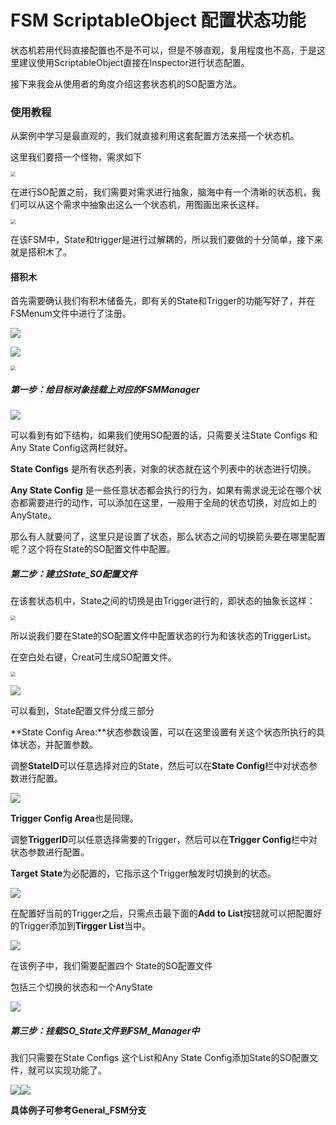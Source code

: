 # FSM ScriptableObject 配置状态功能

状态机若用代码直接配置也不是不可以，但是不够直观，复用程度也不高，于是这里建议使用ScriptableObject直接在Inspector进行状态配置。

接下来我会从使用者的角度介绍这套状态机的SO配置方法。

### 使用教程

从案例中学习是最直观的，我们就直接利用这套配置方法来搭一个状态机。

这里我们要搭一个怪物，需求如下

<img src="2021-09-20_110859.png" style="zoom:50%;" />



 在进行SO配置之前，我们需要对需求进行抽象，脑海中有一个清晰的状态机，我们可以从这个需求中抽象出这么一个状态机，用图画出来长这样。

<img src="绘图1.jpg" style="zoom:50%;" />

在该FSM中，State和trigger是进行过解耦的，所以我们要做的十分简单，接下来就是搭积木了。

#### 搭积木

首先需要确认我们有积木储备先，即有关的State和Trigger的功能写好了，并在FSMenum文件中进行了注册。

![](2021-09-20_112850.png)

![](2021-09-20_110218.png)

<img src="2021-09-20_112554.png" style="zoom:50%;" />

##### 第一步：给目标对象挂载上对应的FSMManager

![](2021-09-20_104838.png)

可以看到有如下结构，如果我们使用SO配置的话，只需要关注State Configs 和Any State Config这两栏就好。

**State Configs**  是所有状态列表，对象的状态就在这个列表中的状态进行切换。

**Any State Config** 是一些任意状态都会执行的行为，如果有需求说无论在哪个状态都需要进行的动作，可以添加在这里，一般用于全局的状态切换，对应如上的AnyState。

那么有人就要问了，这里只是设置了状态，那么状态之间的切换箭头要在哪里配置呢？这个将在State的SO配置文件中配置。

##### 第二步：建立State_SO配置文件

在该套状态机中，State之间的切换是由Trigger进行的，即状态的抽象长这样：

<img src="State图解.jpg" style="zoom:50%;" />

所以说我们要在State的SO配置文件中配置状态的行为和该状态的TriggerList。

在空白处右键，Creat可生成SO配置文件。

<img src="2021-09-20_105333.png" style="zoom:50%;" />



![](2021-09-20_105428.png)

可以看到，State配置文件分成三部分

**State Config Area:**状态参数设置，可以在这里设置有关这个状态所执行的具体状态，并配置参数。

调整**StateID**可以任意选择对应的State，然后可以在**State Config**栏中对状态参数进行配置。

![](2021-09-20_105449.png)



**Trigger Config Area**也是同理。

调整**TriggerID**可以任意选择需要的Trigger，然后可以在**Trigger Config**栏中对状态参数进行配置。

**Target State**为必配置的，它指示这个Trigger触发时切换到的状态。

![](2021-09-20_105519.png)



在配置好当前的Trigger之后，只需点击最下面的**Add to List**按钮就可以把配置好的Trigger添加到**Tirgger List**当中。

![](2021-09-20_121351.png)

在该例子中，我们需要配置四个 State的SO配置文件

包括三个切换的状态和一个AnyState

![](2021-09-20_105410.png)

##### 第三步：挂载SO_State文件到FSM_Manager中

我们只需要在State Configs 这个List和Any State Config添加State的SO配置文件，就可以实现功能了。

![](2021-09-20_105123.png)![](2021-09-20_105139.png)



**具体例子可参考General_FSM分支**